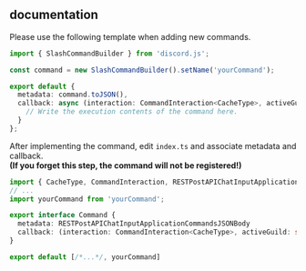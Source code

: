 ## documentation

Please use the following template when adding new commands.

```ts
import { SlashCommandBuilder } from 'discord.js';

const command = new SlashCommandBuilder().setName('yourCommand');

export default {
  metadata: command.toJSON(),
  callback: async (interaction: CommandInteraction<CacheType>, activeGuild: string) => {
    // Write the execution contents of the command here.
  }
};
```

After implementing the command, edit `index.ts` and associate metadata and callback.  
**(If you forget this step, the command will not be registered!)**  

```ts
import { CacheType, CommandInteraction, RESTPostAPIChatInputApplicationCommandsJSONBody } from 'discord.js';
// ...
import yourCommand from 'yourCommand';

export interface Command {
  metadata: RESTPostAPIChatInputApplicationCommandsJSONBody
  callback: (interaction: CommandInteraction<CacheType>, activeGuild: string) => Promise<void>
}

export default [/*...*/, yourCommand]
```